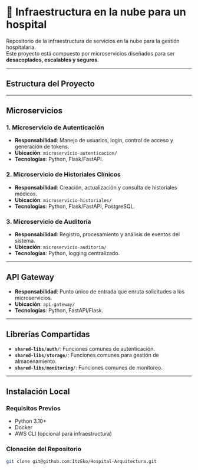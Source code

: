 # 🏥 Infraestructura en la nube para un hospital

Repositorio de la infraestructura de servicios en la nube para la gestión hospitalaria.  
Este proyecto está compuesto por microservicios diseñados para ser **desacoplados, escalables y seguros**.

---

## Estructura del Proyecto


---

## Microservicios

### 1. **Microservicio de Autenticación**
- **Responsabilidad**: Manejo de usuarios, login, control de acceso y generación de tokens.
- **Ubicación**: `microservicio-autenticacion/`
- **Tecnologías**: Python, Flask/FastAPI.

### 2. **Microservicio de Historiales Clínicos**
- **Responsabilidad**: Creación, actualización y consulta de historiales médicos.
- **Ubicación**: `microservicio-historiales/`
- **Tecnologías**: Python, Flask/FastAPI, PostgreSQL.

### 3. **Microservicio de Auditoría**
- **Responsabilidad**: Registro, procesamiento y análisis de eventos del sistema.
- **Ubicación**: `microservicio-auditoria/`
- **Tecnologías**: Python, logging centralizado.

---

## API Gateway

- **Responsabilidad**: Punto único de entrada que enruta solicitudes a los microservicios.
- **Ubicación**: `api-gateway/`
- **Tecnologías**: Python, FastAPI/Flask.

---

## Librerías Compartidas

- **`shared-libs/auth/`**: Funciones comunes de autenticación.
- **`shared-libs/storage/`**: Funciones comunes para gestión de almacenamiento.
- **`shared-libs/monitoring/`**: Funciones comunes de monitoreo.

---

## Instalación Local

### Requisitos Previos
- Python 3.10+
- Docker
- AWS CLI (opcional para infraestructura)

### Clonación del Repositorio

```bash
git clone git@github.com:ItzEko/Hospital-Arquitectura.git

